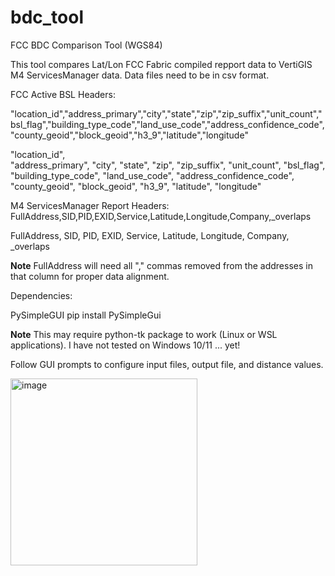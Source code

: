 # bdc_tool
FCC BDC Comparison Tool (WGS84)

This tool compares Lat/Lon FCC Fabric compiled repport data to VertiGIS M4 ServicesManager data.
Data files need to be in csv format.

FCC Active BSL Headers:

"location_id","address_primary","city","state","zip","zip_suffix","unit_count","bsl_flag","building_type_code","land_use_code","address_confidence_code","county_geoid","block_geoid","h3_9","latitude","longitude"

  "location_id", \
  "address_primary",
  "city",
  "state",
  "zip",
  "zip_suffix",
  "unit_count",
  "bsl_flag",
  "building_type_code",
  "land_use_code",
  "address_confidence_code",
  "county_geoid",
  "block_geoid",
  "h3_9",
  "latitude",
  "longitude"


M4 ServicesManager Report Headers:
FullAddress,SID,PID,EXID,Service,Latitude,Longitude,Company,_overlaps

  FullAddress,
  SID,
  PID,
  EXID,
  Service,
  Latitude,
  Longitude,
  Company,
  _overlaps

**Note** FullAddress will need all "," commas removed from the addresses in that column for proper data alignment.

Dependencies:

PySimpleGUI
  pip install PySimpleGui

**Note**  This may require python-tk package to work (Linux or WSL applications).  I have not tested on Windows 10/11 ... yet!

Follow GUI prompts to configure input files, output file, and distance values.

<img width="299" alt="image" src="https://user-images.githubusercontent.com/19679817/219900039-b235bcb0-a50e-4d9f-baeb-eb9dd86cabb5.png">


